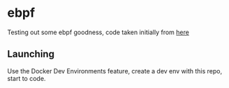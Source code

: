 # ebpf 

Testing out some ebpf goodness, code taken initially from [here](https://github.com/lizrice/libbpfgo-beginners)

## Launching

Use the Docker Dev Environments feature, create a dev env with this repo, start to code.

